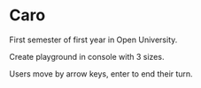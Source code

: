 # Caro
First semester of first year in Open University.

Create playground in console with 3 sizes.

Users move by arrow keys, enter to end their turn.
